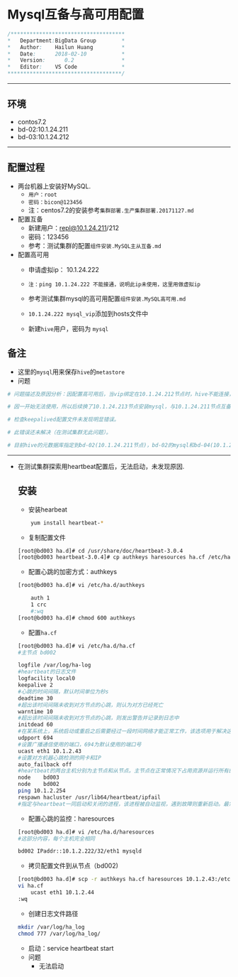 # Mysql互备与高可用配置
```java
/************************************
*   Department:BigData Group        *
*   Author:    Hailun Huang         *
*   Date:      2018-02-10           *
*   Version:      0.2               *
*   Editor:    VS Code              *
************************************/
```
***

## 环境
- contos7.2
- bd-02:10.1.24.211
- bd-03:10.1.24.212
***
## 配置过程
- 两台机器上安装好MySQL.
    - `用户：root`
    - `密码：bicon@123456`
    - 注：centos7.2的安装参考`集群部署.生产集群部署.20171127.md`
- 配置互备
    - 新建用户：repl@10.1.24.211/212  
    - 密码：123456
    - 参考：测试集群的配置`组件安装.MySQL主从互备.md`
- 配置高可用
    - 申请虚拟ip： 10.1.24.222
    - `注：ping 10.1.24.222 不能接通，说明此ip未使用，这里用做虚拟ip`
    - 参考测试集群mysql的高可用配置`组件安装.MySQL高可用.md`
    - `10.1.24.222 mysql_vip`添加到hosts文件中

    - 新建`hive`用户，密码为 `mysql`

## 备注
- 这里的`mysql`用来保存`hive`的`metastore`
- 问题
```sh
# 问题描述及原因分析：因配置高可用后，当vip绑定在10.1.24.212节点时，hive不能连接，查看日志是hive还是找10.1.24.211节点连接，但是vip已经绑定到了10.1.24.212，所以不能正常使用。而，若直接将10.1.24.212节点配置为hive的元数据库，hive可以正常使用。所以判定是keepalived的原因，但还没有找到解决办法。

# 因一开始无法使用，所以后续换了10.1.24.213节点安装mysql，与10.1.24.211节点互备，但还是同样的问题。

# 检查keepalived配置文件未发现明显错误。

# 此错误还未解决（在测试集群无此问题）。

# 目前hive的元数据库指定到bd-02(10.1.24.211节点)，bd-02的mysql和bd-04(10.1.24.213)的mysql互备，所以，若bd-02出现问题，目前解决办法是 手动切换。
```
***
- 在测试集群探索用heartbeat配置后，无法启动，未发现原因.
    ## 安装
    - 安装hearbeat
    ```sh
        yum install heartbeat-*
    ```
    - 复制配置文件
    ```sh
    [root@bd003 ha.d]# cd /usr/share/doc/heartbeat-3.0.4
    [root@bd003 heartbeat-3.0.4]# cp authkeys haresources ha.cf /etc/ha.d/
    ```
    - 配置心跳的加密方式：authkeys
    ```sh
    [root@bd003 ha.d]# vi /etc/ha.d/authkeys

        auth 1
        1 crc
        #:wq
    [root@bd003 ha.d]# chmod 600 authkeys
    ```
    - 配置`ha.cf`
    ```sh
    [root@bd003 ha.d]# vi /etc/ha.d/ha.cf
    #主节点 bd002

    logfile /var/log/ha-log
    #heartbeat的日志文件
    logfacility local0
    keepalive 2
    #心跳的时间间隔，默认时间单位为秒s
    deadtime 30
    #超出该时间间隔未收到对方节点的心跳，则认为对方已经死亡
    warntime 10
    #超出该时间间隔未收到对方节点的心跳，则发出警告并记录到日志中
    initdead 60
    #在某系统上，系统启动或重启之后需要经过一段时间网络才能正常工作，该选项用于解决这种情况产生的时间间隔，取值至少为deadtime的2倍
    udpport 694
    #设置广播通信使用的端口，694为默认使用的端口号
    ucast eth1 10.1.2.43
    #设置对方机器心跳检测的网卡和IP
    auto_failback off
    #heartbeat的两台主机分别为主节点和从节点。主节点在正常情况下占用资源并运行所有的服务，遇到故障时把资源交给从节点由从节点运行服务。在该选项设为on的情况下，一旦主节点恢复运行，则自动获取资源并取代从节点，否则不取代从节点
    node    bd003
    node    bd002
    ping 10.1.2.254
    respawn hacluster /usr/lib64/heartbeat/ipfail
    #指定与heartbeat一同启动和关闭的进程，该进程被自动监视，遇到故障则重新启动。最常用的进程是ipfail，该进程用于检测和处理网络故障，需要配合ping语句指定的ping node来检测网络连接。如果你的系统是64bit，请注意该文件的路径
    ```


    - 配置心跳的监控：haresources
    ```sh
    [root@bd003 ha.d]# vi /etc/ha.d/haresources
    #这部分内容，每个主机完全相同

    bd002 IPaddr::10.1.2.222/32/eth1 mysqld
    ```

    - 拷贝配置文件到从节点（bd002)
    ```sh
    [root@bd003 ha.d]# scp -r authkeys ha.cf haresources 10.1.2.43:/etc/ha.d/
    vi ha.cf
        ucast eth1 10.1.2.44
    :wq
    ```
    - 创建日志文件路径
    ```sh
    mkdir /var/log/ha_log
    chmod 777 /var/log/ha_log/
    ```
    - 启动：service heartbeat start
    - 问题
        - 无法启动